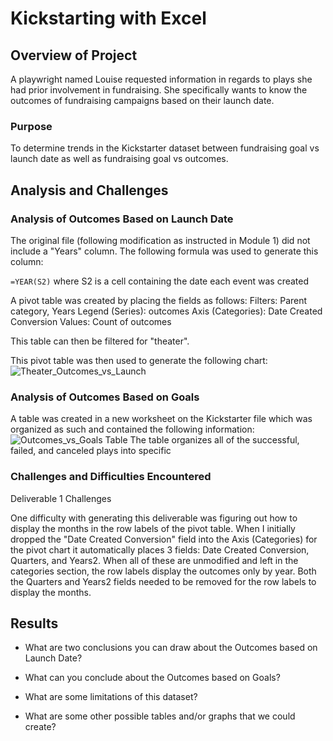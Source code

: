 # Kickstarting with Excel

## Overview of Project
A playwright named Louise requested information in regards to plays she had prior involvement in fundraising. She specifically wants to know the outcomes of fundraising campaigns based on their launch date.

### Purpose
To determine trends in the Kickstarter dataset between fundraising goal vs launch date as well as fundraising goal vs outcomes.

## Analysis and Challenges

### Analysis of Outcomes Based on Launch Date
The original file (following modification as instructed in Module 1) did not include a "Years" column. The following formula was used to generate this column:

`=YEAR(S2)`
where S2 is a cell containing the date each event was created

A pivot table was created by placing the fields as follows:
Filters: Parent category, Years
Legend (Series): outcomes
Axis (Categories): Date Created Conversion
Values: Count of outcomes

This table can then be filtered for "theater".

This pivot table was then used to generate the following chart:
![Theater_Outcomes_vs_Launch](https://user-images.githubusercontent.com/107309793/174297453-e081d658-5e1d-4b37-b545-2981d2aa85b5.png)

### Analysis of Outcomes Based on Goals

A table was created in a new worksheet on the Kickstarter file which was organized as such and contained the following information:
![Outcomes_vs_Goals Table](https://user-images.githubusercontent.com/107309793/174460531-68a11db5-e84b-4f2c-b40b-d1670ce82dbd.png)
The table organizes all of the successful, failed, and canceled plays into specific 

### Challenges and Difficulties Encountered

Deliverable 1 Challenges

One difficulty with generating this deliverable was figuring out how to display the months in the row labels of the pivot table. When I initially dropped the "Date Created Conversion" field into the Axis (Categories) for the pivot chart it automatically places 3 fields: Date Created Conversion, Quarters, and Years2. When all of these are unmodified and left in the categories section, the row labels display the outcomes only by year. Both the Quarters and Years2 fields needed to be removed for the row labels to display the months.

## Results

- What are two conclusions you can draw about the Outcomes based on Launch Date?

- What can you conclude about the Outcomes based on Goals?

- What are some limitations of this dataset?

- What are some other possible tables and/or graphs that we could create?
